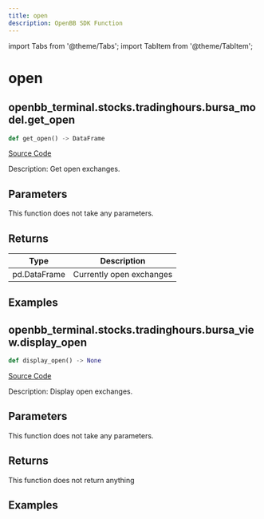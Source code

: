```yaml
---
title: open
description: OpenBB SDK Function
---
```


import Tabs from '@theme/Tabs';
import TabItem from '@theme/TabItem';

# open

<Tabs>
<TabItem value="model" label="Model" default>

## openbb_terminal.stocks.tradinghours.bursa_model.get_open

```python title='openbb_terminal/stocks/tradinghours/bursa_model.py'
def get_open() -> DataFrame
```
[Source Code](https://github.com/OpenBB-finance/OpenBBTerminal/tree/main/openbb_terminal/stocks/tradinghours/bursa_model.py#L54)

Description: Get open exchanges.

## Parameters

This function does not take any parameters.

## Returns

| Type | Description |
| ---- | ----------- |
| pd.DataFrame | Currently open exchanges |

## Examples



</TabItem>
<TabItem value="view" label="View">

## openbb_terminal.stocks.tradinghours.bursa_view.display_open

```python title='openbb_terminal/stocks/tradinghours/bursa_view.py'
def display_open() -> None
```
[Source Code](https://github.com/OpenBB-finance/OpenBBTerminal/tree/main/openbb_terminal/stocks/tradinghours/bursa_view.py#L44)

Description: Display open exchanges.

## Parameters

This function does not take any parameters.

## Returns

This function does not return anything

## Examples



</TabItem>
</Tabs>